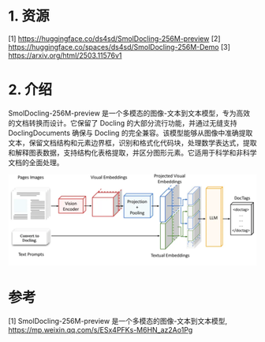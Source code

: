 # 1. 资源

[1] https://huggingface.co/ds4sd/SmolDocling-256M-preview
[2] https://huggingface.co/spaces/ds4sd/SmolDocling-256M-Demo
[3] https://arxiv.org/html/2503.11576v1

# 2. 介绍

SmolDocling-256M-preview 是一个多模态的图像-文本到文本模型，专为高效的文档转换而设计。它保留了 Docling 的大部分流行功能，并通过无缝支持 DoclingDocuments 确保与 Docling 的完全兼容。该模型能够从图像中准确提取文本，保留文档结构和元素边界框，识别和格式化代码块，处理数学表达式，提取和解释图表数据，支持结构化表格提取，并区分图形元素。它适用于科学和非科学文档的全面处理。

![](.05_smolDocling_256M_images/模型架构.png)

# 参考

[1] SmolDocling-256M-preview 是一个多模态的图像-文本到文本模型, https://mp.weixin.qq.com/s/ESx4PFKs-M6HN_az2Ao1Pg
